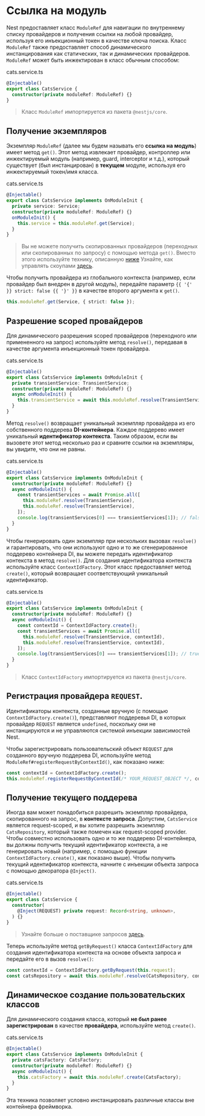 # Ссылка на модуль

Nest предоставляет класс `ModuleRef` для навигации по внутреннему списку провайдеров и получения ссылки на любой провайдер, 
используя его инъекционный токен в качестве ключа поиска. Класс `ModuleRef` также предоставляет способ динамического 
инстанцирования как статических, так и динамических провайдеров. `ModuleRef` может быть инжектирован в класс обычным способом:

<div class="filename">cats.service.ts</div>

```typescript
@Injectable()
export class CatsService {
  constructor(private moduleRef: ModuleRef) {}
}
```

> Класс `ModuleRef` импортируется из пакета `@nestjs/core`.

## Получение экземпляров

Экземпляр `ModuleRef` (далее мы будем называть его **ссылка на модуль**) имеет метод `get()`. Этот метод извлекает 
провайдер, контроллер или инжектируемый модуль (например, guard, interceptor и т.д.), который существует (был инстанцирован) 
в **текущем** модуле, используя его инжектируемый токен/имя класса.

<div class="filename">cats.service.ts</div>

```typescript
@Injectable()
export class CatsService implements OnModuleInit {
  private service: Service;
  constructor(private moduleRef: ModuleRef) {}
  onModuleInit() {
    this.service = this.moduleRef.get(Service);
  }
}
```

> Вы не можете получить скопированных провайдеров (переходных или скопированных по запросу) с помощью метода `get()`. 
> Вместо этого используйте технику, описанную [ниже](/guide/fundamentals/module-ref#resolving-scoped-providers)
> Узнайте, как управлять скоупами [здесь](/guide/fundamentals/injection-scopes).

Чтобы получить провайдера из глобального контекста (например, если провайдер был внедрен в другой модуль), передайте 
параметр `{{ '{' }} strict: false {{ '}' }}` в качестве второго аргумента к `get()`.

```typescript
this.moduleRef.get(Service, { strict: false });
```

## Разрешение scoped провайдеров

Для динамического разрешения scoped провайдеров (переходного или примененного на запрос) используйте метод 
`resolve()`, передавая в качестве аргумента инъекционный токен провайдера.

<div class="filename">cats.service.ts</div>

```typescript
@Injectable()
export class CatsService implements OnModuleInit {
  private transientService: TransientService;
  constructor(private moduleRef: ModuleRef) {}
  async onModuleInit() {
    this.transientService = await this.moduleRef.resolve(TransientService);
  }
}
```

Метод `resolve()` возвращает уникальный экземпляр провайдера из его собственного поддерева **DI-контейнера**. 
Каждое поддерево имеет уникальный **идентификатор контекста**. Таким образом, если вы вызовете этот метод несколько раз 
и сравните ссылки на экземпляры, вы увидите, что они не равны.

<div class="filename">cats.service.ts</div>

```typescript
@Injectable()
export class CatsService implements OnModuleInit {
  constructor(private moduleRef: ModuleRef) {}
  async onModuleInit() {
    const transientServices = await Promise.all([
      this.moduleRef.resolve(TransientService),
      this.moduleRef.resolve(TransientService),
    ]);
    console.log(transientServices[0] === transientServices[1]); // false
  }
}
```

Чтобы генерировать один экземпляр при нескольких вызовах `resolve()` и гарантировать, что они используют одно и то же 
сгенерированное поддерево контейнера DI, вы можете передать идентификатор контекста в метод `resolve()`. Для создания 
идентификатора контекста используйте класс `ContextIdFactory`. Этот класс предоставляет метод `create()`, который 
возвращает соответствующий уникальный идентификатор.

<div class="filename">cats.service.ts</div>

```typescript
@Injectable()
export class CatsService implements OnModuleInit {
  constructor(private moduleRef: ModuleRef) {}
  async onModuleInit() {
    const contextId = ContextIdFactory.create();
    const transientServices = await Promise.all([
      this.moduleRef.resolve(TransientService, contextId),
      this.moduleRef.resolve(TransientService, contextId),
    ]);
    console.log(transientServices[0] === transientServices[1]); // true
  }
}
```

> Класс `ContextIdFactory` импортируется из пакета `@nestjs/core`.

## Регистрация провайдера `REQUEST`.

Идентификаторы контекста, созданные вручную (с помощью `ContextIdFactory.create()`), представляют поддеревья DI, в которых 
провайдер `REQUEST` является `undefined`, поскольку они не инстанцируются и не управляются системой инъекции зависимостей 
Nest.

Чтобы зарегистрировать пользовательский объект `REQUEST` для созданного вручную поддерева DI, используйте метод 
`ModuleRef#registerRequestByContextId()`, как показано ниже:

```typescript
const contextId = ContextIdFactory.create();
this.moduleRef.registerRequestByContextId(/* YOUR_REQUEST_OBJECT */, contextId);
```

## Получение текущего поддерева

Иногда вам может понадобиться разрешить экземпляр провайдера, скопированного на запрос, в **контексте запроса**. 
Допустим, `CatsService` является request-scoped, и вы хотите разрешить экземпляр `CatsRepository`, который также 
помечен как request-scoped provider. Чтобы совместно использовать одно и то же поддерево DI-контейнера, вы должны 
получить текущий идентификатор контекста, а не генерировать новый (например, с помощью функции `ContextIdFactory.create()`, 
как показано выше). Чтобы получить текущий идентификатор контекста, начните с инъекции объекта запроса с помощью 
декоратора `@Inject()`.

<div class="filename">cats.service.ts</div>

```typescript
@Injectable()
export class CatsService {
  constructor(
    @Inject(REQUEST) private request: Record<string, unknown>,
  ) {}
}
```

> Узнайте больше о поставщике запросов [здесь](/guide/fundamentals/injection-scopes).

Теперь используйте метод `getByRequest()` класса `ContextIdFactory` для создания идентификатора контекста на основе 
объекта запроса и передайте его в вызов `resolve()`:

```typescript
const contextId = ContextIdFactory.getByRequest(this.request);
const catsRepository = await this.moduleRef.resolve(CatsRepository, contextId);
```

## Динамическое создание пользовательских классов

Для динамического создания класса, который **не был ранее зарегистрирован** в качестве **провайдера**, используйте 
метод `create()`.

<div class="filename">cats.service.ts</div>

```typescript
@Injectable()
export class CatsService implements OnModuleInit {
  private catsFactory: CatsFactory;
  constructor(private moduleRef: ModuleRef) {}
  async onModuleInit() {
    this.catsFactory = await this.moduleRef.create(CatsFactory);
  }
}
```

Эта техника позволяет условно инстанцировать различные классы вне контейнера фреймворка.

<demo-component></demo-component>


